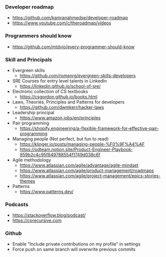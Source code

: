 
###	Developer roadmap

- https://github.com/kamranahmedse/developer-roadmap 
- https://www.youtube.com/c/theroadmap/videos 

### Programmers should know

- https://github.com/mtdvio/every-programmer-should-know 

### Skill and Principals
-	Evergreen skills
    - https://github.com/romenrg/evergreen-skills-developers 
-	SRE Courses for entry level talents in LinkedIn
    - https://linkedin.github.io/school-of-sre/ 
-	Electronic collection of CS textbooks
    - https://csgordon.github.io/books.html 
-	Laws, Theories, Principles and Patterns for developers
    - https://github.com/dwmkerr/hacker-laws 
-	Leadership principal
    - https://www.amazon.jobs/en/principles 
-	Pair programming
    - https://shopify.engineering/a-flexible-framework-for-effective-pair-programming 
-	Managing people (Not perfect, but fun to read)
    - https://klinger.io/posts/managing-people-%F0%9F%A4%AF 
    - https://odteam.notion.site/Product-Engineer-Playbook-859b2c4c95f849788554f1749d038c6f 
-	Agile methodology
    - https://www.atlassian.com/agile/advantage/agile-mindset 
    - https://www.atlassian.com/agile/product-management/roadmaps 
    - https://www.atlassian.com/agile/project-management/epics-stories-themes 
-   Patterns
    - https://www.patterns.dev/

### Podcasts
- https://stackoverflow.blog/podcast/ 
- https://corecursive.com 

### Github

- Enable "Include private contributions on my profile" in settings
- Force push on same branch will overwrite previous commits
